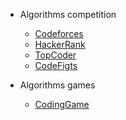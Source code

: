 - Algorithms competition

    - [Codeforces](codeforces.com)
    - [HackerRank](hackerrank.com)
    - [TopCoder](topcoder.com)
    - [CodeFigts](https://codefights.com)

- Algorithms games

    - [CodingGame](https://www.codingame.com/)
